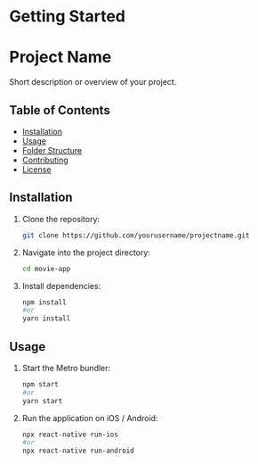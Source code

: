 # Getting Started

# Project Name

Short description or overview of your project.

## Table of Contents

- [Installation](#installation)
- [Usage](#usage)
- [Folder Structure](#folder-structure)
- [Contributing](#contributing)
- [License](#license)

## Installation

1. Clone the repository:

   ```bash
   git clone https://github.com/yourusername/projectname.git
2. Navigate into the project directory:

   ```bash
   cd movie-app
3. Install dependencies:

   ```bash
   npm install
   #or
   yarn install

 ## Usage

1. Start the Metro bundler:

    ```bash
    npm start
   #or
   yarn start

2. Run the application on iOS / Android:

    ```bash
    npx react-native run-ios
    #or
    npx react-native run-android

    
    
  



